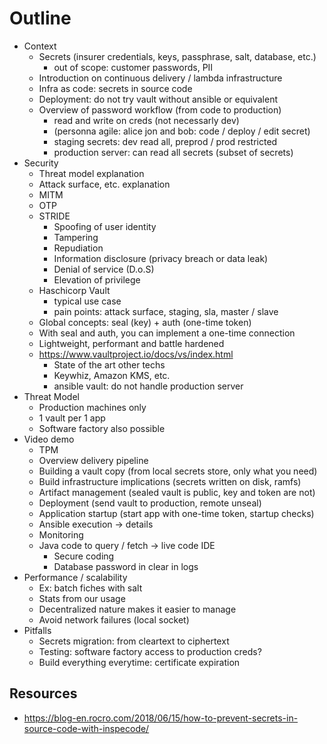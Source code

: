 # Outline

- Context
    - Secrets (insurer credentials, keys, passphrase, salt, database, etc.)
        - out of scope: customer passwords, PII
    - Introduction on continuous delivery / lambda infrastructure
    - Infra as code: secrets in source code
    - Deployment: do not try vault without ansible or equivalent
    - Overview of password workflow (from code to production)
        - read and write on creds (not necessarly dev)
        - (personna agile: alice jon and bob: code / deploy / edit secret)
        - staging secrets: dev read all, preprod / prod restricted
        - production server: can read all secrets (subset of secrets)
- Security
    - Threat model explanation
    - Attack surface, etc. explanation
    - MITM
    - OTP
    - STRIDE
        - Spoofing of user identity
        - Tampering
        - Repudiation
        - Information disclosure (privacy breach or data leak)
        - Denial of service (D.o.S)
        - Elevation of privilege
    - Haschicorp Vault
        - typical use case
        - pain points: attack surface, staging, sla, master / slave
	- Global concepts: seal (key) + auth (one-time token)
	- With seal and auth, you can implement a one-time connection
	- Lightweight, performant and battle hardened
    - https://www.vaultproject.io/docs/vs/index.html
        - State of the art other techs
        - Keywhiz, Amazon KMS, etc.
        - ansible vault: do not handle production server
- Threat Model
    - Production machines only
    - 1 vault per 1 app
    - Software factory also possible
- Video demo
    - TPM
    - Overview delivery pipeline
	- Building a vault copy (from local secrets store, only what you need)
	- Build infrastructure implications (secrets written on disk, ramfs)
	- Artifact management (sealed vault is public, key and token are not)
	- Deployment (send vault to production, remote unseal)
	- Application startup (start app with one-time token, startup checks)
    - Ansible execution -> details
    - Monitoring
    - Java code to query / fetch -> live code IDE
        - Secure coding
        - Database password in clear in logs
- Performance / scalability
    - Ex: batch fiches with salt
    - Stats from our usage
    - Decentralized nature makes it easier to manage
    - Avoid network failures (local socket)
- Pitfalls
    - Secrets migration: from cleartext to ciphertext
    - Testing: software factory access to production creds?
    - Build everything everytime: certificate expiration

## Resources

- https://blog-en.rocro.com/2018/06/15/how-to-prevent-secrets-in-source-code-with-inspecode/

